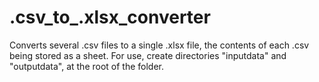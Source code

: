 # .csv_to_.xlsx_converter
Converts several .csv files to a single .xlsx file, the contents of each .csv being stored as a sheet.
For use, create directories "inputdata" and "outputdata", at the root of the folder.
